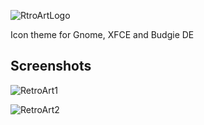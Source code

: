 ![RtroArtLogo](https://user-images.githubusercontent.com/60283532/226087837-b63edefb-cd4c-43cf-95ab-80197063c6a8.png)

Icon theme for Gnome, XFCE and Budgie DE

Screenshots
--
![RetroArt1](https://user-images.githubusercontent.com/60283532/226087856-b95f9fc7-a4f7-4092-8ce1-4632773055d7.jpg)

![RetroArt2](https://user-images.githubusercontent.com/60283532/226087865-918f7340-2e5b-4124-a2d7-980bf9cf6cb2.jpg)
